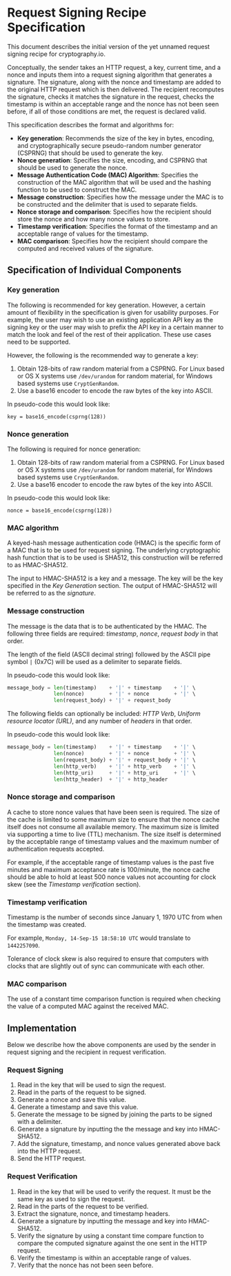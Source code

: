 # Request Signing Recipe Specification

This document describes the initial version of the yet unnamed request signing
recipe for cryptography.io.

Conceptually, the sender takes an HTTP request, a key, current time, and a
nonce and inputs them into a request signing algorithm that generates a
signature. The signature, along with the nonce and timestamp are added to the
original HTTP request which is then delivered. The recipient recomputes the
signature, checks it matches the signature in the request, checks the timestamp
is within an acceptable range and the nonce has not been seen before, if all
of those conditions are met, the request is declared valid.

This specification describes the format and algorithms for:

* **Key generation**: Recommends the size of the key in bytes, encoding, and
cryptographically secure pseudo-random number generator (CSPRNG) that should be
used to generate the key.
* **Nonce generation**: Specifies the size, encoding, and CSPRNG that should be
used to generate the nonce.
* **Message Authentication Code (MAC) Algorithm**: Specifies the construction
of the MAC algorithm that will be used and the hashing function to be used to
construct the MAC.
* **Message construction**: Specifies how the message under the MAC is to be
constructed and the delimiter that is used to separate fields.
* **Nonce storage and comparison**: Specifies how the recipient should store the
nonce and how many nonce values to store.
* **Timestamp verification**: Specifies the format of the timestamp and an
acceptable range of values for the timestamp.
* **MAC comparison**: Specifies how the recipient should compare the computed and
received values of the signature.

## Specification of Individual Components

### Key generation

The following is recommended for key generation. However, a certain amount of
flexibility in the specification is given for usability purposes. For
example, the user may wish to use an existing application API key as the
signing key or the user may wish to prefix the API key in a certain manner to
match the look and feel of the rest of their application. These use cases need
to be supported.

However, the following is the recommended way to generate a key:

1. Obtain 128-bits of raw random material from a CSPRNG. For Linux based or
OS X systems use `/dev/urandom` for random material, for Windows based systems
use `CryptGenRandom`.
2. Use a base16 encoder to encode the raw bytes of the key into ASCII.

In pseudo-code this would look like:

```
key = base16_encode(csprng(128))
```

### Nonce generation

The following is required for nonce generation:

1. Obtain 128-bits of raw random material from a CSPRNG. For Linux based or
OS X systems use `/dev/urandom` for random material, for Windows based systems
use `CryptGenRandom`.
2. Use a base16 encoder to encode the raw bytes of the key into ASCII.

In pseudo-code this would look like:

```
nonce = base16_encode(csprng(128))
```

### MAC algorithm

A keyed-hash message authentication code (HMAC) is the specific form of a MAC
that is to be used for request signing. The underlying cryptographic hash
function that is to be used is SHA512, this construction will be referred to
as HMAC-SHA512.

The input to HMAC-SHA512 is a key and a message. The key will be the key
specified in the *Key Generation* section. The output of HMAC-SHA512 will
be referred to as the *signature*.

### Message construction

The message is the data that is to be authenticated by the HMAC. The following
three fields are required: *timestamp*, *nonce*, *request body* in that order.

The length of the field (ASCII decimal string) followed by the ASCII pipe
symbol `|` (0x7C) will be used as a delimiter to separate fields.

In pseudo-code this would look like:

```python
message_body = len(timestamp)    + '|' + timestamp    + '|' \
               len(nonce)        + '|' + nonce        + '|' \
               len(request_body) + '|' + request_body
```

The following fields can optionally be included: *HTTP Verb*, *Uniform resource
locator (URL)*, and any number of *headers* in that order.

In pseudo-code this would look like:

```python
message_body = len(timestamp)    + '|' + timestamp    + '|' \
               len(nonce)        + '|' + nonce        + '|' \
               len(request_body) + '|' + request_body + '|' \
               len(http_verb)    + '|' + http_verb    + '|' \
               len(http_uri)     + '|' + http_uri     + '|' \
               len(http_header)  + '|' + http_header
```

### Nonce storage and comparison

A cache to store nonce values that have been seen is required. The size of the
cache is limited to some maximum size to ensure that the nonce cache itself
does not consume all available memory. The maximum size is limited via
supporting a time to live (TTL) mechanism. The size itself is determined by
the acceptable range of timestamp values and the maximum number
of authentication requests accepted.

For example, if the acceptable range of timestamp values is the past five
minutes and maximum acceptance rate is 100/minute, the nonce cache should be
able to hold at least 500 nonce values not accounting for clock skew (see
the *Timestamp verification* section).

### Timestamp verification

Timestamp is the number of seconds since January 1, 1970 UTC from when the
timestamp was created.

For example, `Monday, 14-Sep-15 18:58:10 UTC` would translate to `1442257090`.

Tolerance of clock skew is also required to ensure that computers with clocks
that are slightly out of sync can communicate with each other.

### MAC comparison

The use of a constant time comparison function is required when checking the
value of a computed MAC against the received MAC.

## Implementation

Below we describe how the above components are used by the sender in request
signing and the recipient in request verification.

### Request Signing

1. Read in the key that will be used to sign the request.
1. Read in the parts of the request to be signed.
1. Generate a nonce and save this value.
1. Generate a timestamp and save this value.
1. Generate the message to be signed by joining the parts to be signed with a
delimiter.
1. Generate a signature by inputting the the message and key into HMAC-SHA512.
1. Add the signature, timestamp, and nonce values generated above back into the
HTTP request.
1. Send the HTTP request.

### Request Verification

1. Read in the key that will be used to verify the request. It must be the
same key as used to sign the request.
1. Read in the parts of the request to be verified.
1. Extract the signature, nonce, and timestamp headers.
1. Generate a signature by inputting the message and key into HMAC-SHA512.
1. Verify the signature by using a constant time compare function to compare
the computed signature against the one sent in the HTTP request.
1. Verify the timestamp is within an acceptable range of values.
1. Verify that the nonce has not been seen before.

